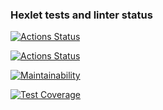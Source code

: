 ### Hexlet tests and linter status

[![Actions Status](https://github.com/GreedVal/php-project-48/actions/workflows/hexlet-check.yml/badge.svg)](https://github.com/GreedVal/php-project-48/actions)

[![Actions Status](https://github.com/GreedVal/php-project-48/workflows/actions/badge.svg)](https://github.com/GreedVal/php-project-48/actions)

[![Maintainability](https://api.codeclimate.com/v1/badges/8aa687b8f0eba3ddbb96/maintainability)](https://codeclimate.com/github/GreedVal/php-project-48/maintainability)

[![Test Coverage](https://api.codeclimate.com/v1/badges/8aa687b8f0eba3ddbb96/test_coverage)](https://codeclimate.com/github/GreedVal/php-project-48/test_coverage)
